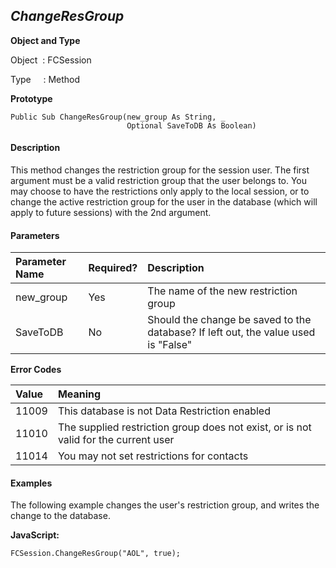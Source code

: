 _ChangeResGroup_
-------------

**Object and Type**

Object  : FCSession

Type     : Method

**Prototype**

```
Public Sub ChangeResGroup(new_group As String, _
                          Optional SaveToDB As Boolean)
```

#### Description

This method changes the restriction group for the session user. The first argument must be a valid restriction group that the user belongs to. You may choose to have the restrictions only apply to the local session, or to change the active restriction group for the user in the database (which will apply to future sessions) with the 2nd argument.

#### Parameters

| Parameter Name | Required? | Description |
|:--- |:--- |:--- |
| new_group | Yes | The name of the new restriction group |
| SaveToDB | No | Should the change be saved to the database? If left out, the value used is "False" |

**Error Codes**

| Value | Meaning |
|:--- |:--- |
| 11009 | This database is not Data Restriction enabled |
| 11010 | The supplied restriction group does not exist, or is not valid for the current user |
| 11014 | You may not set restrictions for contacts |

#### Examples

The following example changes the user's restriction group, and writes the change to the database.

**JavaScript:**
```
FCSession.ChangeResGroup("AOL", true);
```